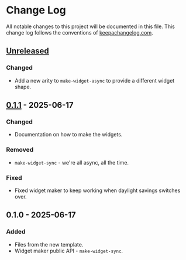 # Change Log
All notable changes to this project will be documented in this file. This change log follows the conventions of [keepachangelog.com](http://keepachangelog.com/).

## [Unreleased]
### Changed
- Add a new arity to `make-widget-async` to provide a different widget shape.

## [0.1.1] - 2025-06-17
### Changed
- Documentation on how to make the widgets.

### Removed
- `make-widget-sync` - we're all async, all the time.

### Fixed
- Fixed widget maker to keep working when daylight savings switches over.

## 0.1.0 - 2025-06-17
### Added
- Files from the new template.
- Widget maker public API - `make-widget-sync`.

[Unreleased]: https://sourcehost.site/your-name/clojure_hackasembler_web/compare/0.1.1...HEAD
[0.1.1]: https://sourcehost.site/your-name/clojure_hackasembler_web/compare/0.1.0...0.1.1
